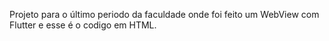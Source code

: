 Projeto para o último periodo da faculdade onde foi feito um WebView com Flutter e esse é o codigo em HTML.
